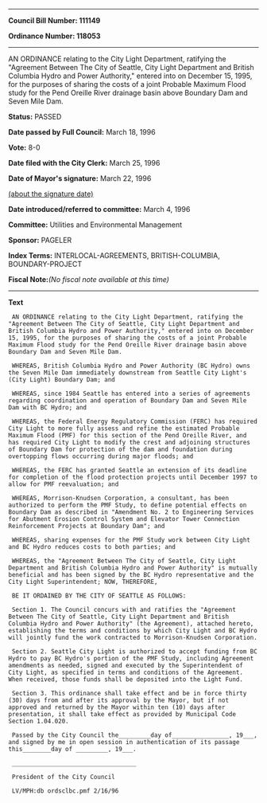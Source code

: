 

********

**Council Bill Number: 111149**
   
**Ordinance Number: 118053**
********

 AN ORDINANCE relating to the City Light Department, ratifying the "Agreement Between The City of Seattle, City Light Department and British Columbia Hydro and Power Authority," entered into on December 15, 1995, for the purposes of sharing the costs of a joint Probable Maximum Flood study for the Pend Oreille River drainage basin above Boundary Dam and Seven Mile Dam.

**Status:** PASSED
   
**Date passed by Full Council:** March 18, 1996
   
**Vote:** 8-0
   
**Date filed with the City Clerk:** March 25, 1996
   
**Date of Mayor's signature:** March 22, 1996
   
[(about the signature date)](/~public/approvaldate.htm)
   
   
   
**Date introduced/referred to committee:** March 4, 1996
   
**Committee:** Utilities and Environmental Management
   
**Sponsor:** PAGELER
   
   
**Index Terms:** INTERLOCAL-AGREEMENTS, BRITISH-COLUMBIA, BOUNDARY-PROJECT

**Fiscal Note:**_(No fiscal note available at this time)_

********

**Text**
   
```
 AN ORDINANCE relating to the City Light Department, ratifying the "Agreement Between The City of Seattle, City Light Department and British Columbia Hydro and Power Authority," entered into on December 15, 1995, for the purposes of sharing the costs of a joint Probable Maximum Flood study for the Pend Oreille River drainage basin above Boundary Dam and Seven Mile Dam.

 WHEREAS, British Columbia Hydro and Power Authority (BC Hydro) owns the Seven Mile Dam immediately downstream from Seattle City Light's (City Light) Boundary Dam; and

 WHEREAS, since 1984 Seattle has entered into a series of agreements regarding coordination and operation of Boundary Dam and Seven Mile Dam with BC Hydro; and

 WHEREAS, the Federal Energy Regulatory Commission (FERC) has required City Light to more fully assess and refine the estimated Probable Maximum Flood (PMF) for this section of the Pend Oreille River, and has required City Light to modify the crest and adjoining structures of Boundary Dam for protection of the dam and foundation during overtopping flows occurring during major floods; and

 WHEREAS, the FERC has granted Seattle an extension of its deadline for completion of the flood protection projects until December 1997 to allow for PMF reevaluation; and

 WHEREAS, Morrison-Knudsen Corporation, a consultant, has been authorized to perform the PMF Study, to define potential effects on Boundary Dam as described in "Amendment No. 2 to Engineering Services for Abutment Erosion Control System and Elevator Tower Connection Reinforcement Projects at Boundary Dam"; and

 WHEREAS, sharing expenses for the PMF Study work between City Light and BC Hydro reduces costs to both parties; and

 WHEREAS, the "Agreement Between The City of Seattle, City Light Department and British Columbia Hydro and Power Authority" is mutually beneficial and has been signed by the BC Hydro representative and the City Light Superintendent; NOW, THEREFORE,

 BE IT ORDAINED BY THE CITY OF SEATTLE AS FOLLOWS:

 Section 1. The Council concurs with and ratifies the "Agreement Between The City of Seattle, City Light Department and British Columbia Hydro and Power Authority" (the Agreement), attached hereto, establishing the terms and conditions by which City Light and BC Hydro will jointly fund the work contracted to Morrison-Knudsen Corporation.

 Section 2. Seattle City Light is authorized to accept funding from BC Hydro to pay BC Hydro's portion of the PMF Study, including Agreement amendments as needed, signed and executed by the Superintendent of City Light, as specified in terms and conditions of the Agreement. When received, those funds shall be deposited into the Light Fund.

 Section 3. This ordinance shall take effect and be in force thirty (30) days from and after its approval by the Mayor, but if not approved and returned by the Mayor within ten (10) days after presentation, it shall take effect as provided by Municipal Code Section 1.04.020.

 Passed by the City Council the_________day of________________, 19___, and signed by me in open session in authentication of its passage this________day of _________, 19___.

 ___________________________________

 President of the City Council

 LV/MPH:db ordsclbc.pmf 2/16/96

```
